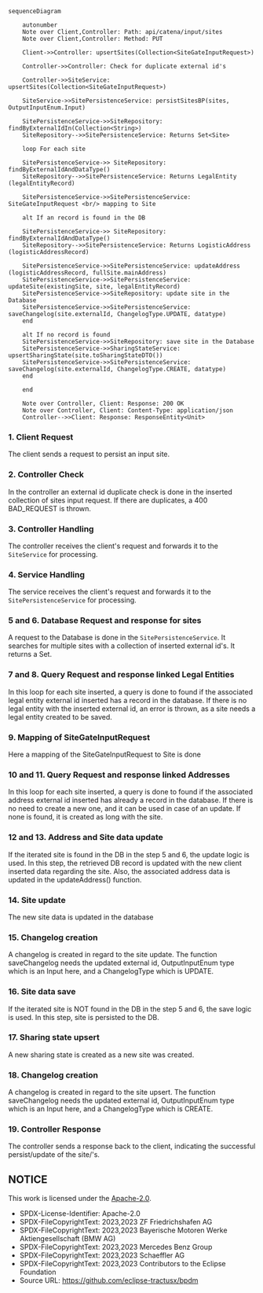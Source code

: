 ````mermaid
sequenceDiagram

    autonumber
    Note over Client,Controller: Path: api/catena/input/sites
    Note over Client,Controller: Method: PUT

    Client->>Controller: upsertSites(Collection<SiteGateInputRequest>)

    Controller->>Controller: Check for duplicate external id's

    Controller->>SiteService: upsertSites(Collection<SiteGateInputRequest>)

    SiteService->>SitePersistenceService: persistSitesBP(sites, OutputInputEnum.Input)

    SitePersistenceService->>SiteRepository: findByExternalIdIn(Collection<String>) 
    SiteRepository-->>SitePersistenceService: Returns Set<Site>

    loop For each site

    SitePersistenceService->> SiteRepository: findByExternalIdAndDataType()
    SiteRepository-->>SitePersistenceService: Returns LegalEntity (legalEntityRecord) 

    SitePersistenceService->>SitePersistenceService: SiteGateInputRequest <br/> mapping to Site

    alt If an record is found in the DB

    SitePersistenceService->> SiteRepository: findByExternalIdAndDataType()
    SiteRepository-->>SitePersistenceService: Returns LogisticAddress (logisticAddressRecord) 

    SitePersistenceService->>SitePersistenceService: updateAddress (logisticAddressRecord, fullSite.mainAddress)
    SitePersistenceService->>SitePersistenceService: updateSite(existingSite, site, legalEntityRecord)
    SitePersistenceService->>SiteRepository: update site in the Database
    SitePersistenceService->>SitePersistenceService: saveChangelog(site.externalId, ChangelogType.UPDATE, datatype)
    end

    alt If no record is found
    SitePersistenceService->>SiteRepository: save site in the Database
    SitePersistenceService->>SharingStateService: upsertSharingState(site.toSharingStateDTO())
    SitePersistenceService->>SitePersistenceService: saveChangelog(site.externalId, ChangelogType.CREATE, datatype)
    end

    end

    Note over Controller, Client: Response: 200 OK 
    Note over Controller, Client: Content-Type: application/json
    Controller-->>Client: Response: ResponseEntity<Unit>

````

### 1. Client Request

The client sends a request to persist an input site.

### 2. Controller Check

In the controller an external id duplicate check is done in the inserted collection of sites input request. If there are duplicates, a 400 BAD_REQUEST is
thrown.

### 3. Controller Handling

The controller receives the client's request and forwards it to the `SiteService` for processing.

### 4. Service Handling

The service receives the client's request and forwards it to the `SitePersistenceService` for processing.

### 5 and 6. Database Request and response for sites

A request to the Database is done in the `SitePersistenceService`. It searches for multiple sites with a collection of inserted external id's. It returns a
Set<Site>.

### 7 and 8. Query Request and response linked Legal Entities

In this loop for each site inserted, a query is done to found if the associated legal entity external id inserted has a record in the database. If there is no
legal entity with the inserted external id, an error is thrown, as a site needs a legal entity created to be saved.

### 9. Mapping of SiteGateInputRequest

Here a mapping of the SiteGateInputRequest to Site is done

### 10 and 11. Query Request and response linked Addresses

In this loop for each site inserted, a query is done to found if the associated address external id inserted has already a record in the database. If there is
no need to create a new one, and it can be used in case of an update. If none is found, it is created as long with the site.

### 12 and 13. Address and Site data update

If the iterated site is found in the DB in the step 5 and 6, the update logic is used. In this step, the retrieved DB record is updated with the new client
inserted data regarding the site. Also, the associated address data is updated in the updateAddress() function.

### 14. Site update

The new site data is updated in the database

### 15. Changelog creation

A changelog is created in regard to the site update. The function saveChangelog needs the updated external id, OutputInputEnum type which is an Input here, and
a ChangelogType which is UPDATE.

### 16. Site data save

If the iterated site is NOT found in the DB in the step 5 and 6, the save logic is used. In this step, site is persisted to the DB.

### 17. Sharing state upsert

A new sharing state is created as a new site was created.

### 18. Changelog creation

A changelog is created in regard to the site upsert. The function saveChangelog needs the updated external id, OutputInputEnum type which is an Input here, and
a ChangelogType which is CREATE.

### 19. Controller Response

The controller sends a response back to the client, indicating the successful persist/update of the site/'s.

## NOTICE

This work is licensed under the [Apache-2.0](https://www.apache.org/licenses/LICENSE-2.0).

- SPDX-License-Identifier: Apache-2.0
- SPDX-FileCopyrightText: 2023,2023 ZF Friedrichshafen AG
- SPDX-FileCopyrightText: 2023,2023 Bayerische Motoren Werke Aktiengesellschaft (BMW AG)
- SPDX-FileCopyrightText: 2023,2023 Mercedes Benz Group
- SPDX-FileCopyrightText: 2023,2023 Schaeffler AG
- SPDX-FileCopyrightText: 2023,2023 Contributors to the Eclipse Foundation
- Source URL: https://github.com/eclipse-tractusx/bpdm
